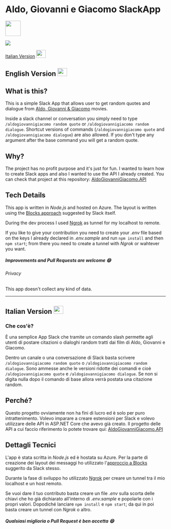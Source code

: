 # Aldo, Giovanni e Giacomo SlackApp 
<a href="https://slack.com/oauth/authorize?client_id=744917847047.745107739717&scope=commands"><img src="https://www.eletype.com/wp-content/uploads/Add-to-Slack-Button@2x.png" height="48"></a>

![](https://media.giphy.com/media/Rl5QI9hgpOYGEZNIay/giphy.gif)

[Italian Version](#italian-version-) <img src="https://emojipedia-us.s3.dualstack.us-west-1.amazonaws.com/thumbs/120/google/146/flag-for-italy_1f1ee-1f1f9.png" width="30" height="25">

## English Version <img src="https://emojipedia-us.s3.dualstack.us-west-1.amazonaws.com/thumbs/120/google/146/flag-for-united-kingdom_1f1ec-1f1e7.png" width="30" height="25">
## What is this?
This is a simple Slack App that allows user to get random quotes and dialogue from [Aldo, Giovanni & Giacomo](https://en.wikipedia.org/wiki/Aldo,_Giovanni_%26_Giacomo) movies.

Inside a slack channel or conversation you simply need to type ```/aldogiovannigiacomo random quote``` or ```/aldogiovannigiacomo random dialogue```. 
Shortcut versions of commands (```/aldogiovannigiacomo quote``` and ```/aldogiovannigiacomo dialogue```) are also allowed.
If you don't type any argument after the base command you will get a random quote.

## Why?
The project has no profit purpose and it's just for fun. I wanted to learn how to create Slack apps and also I wanted to use the API I already created. You can check that project at this repository: [AldoGiovanniGiacomo.API](https://github.com/giuseppebrb/AldoGiovanniGiacomo.API)

##  Tech Details
This app is written in *Node.js* and hosted on Azure.
The layout is written using the [Blocks approach](https://api.slack.com/block-kit) suggested by Slack itself.

During the dev process I used [Ngrok](https://ngrok.com) as tunnel for my localhost to remote.

If you like to give your contribution you need to create your *.env* file based on the keys I already declared in *.env.sample* and run ```npm install``` and then ```npm start```; from there you need to create a tunnel with *Ngrok* or wahtever you want.

##### Improvements and Pull Requests are welcome :smile:

###### Privacy
This app doesn't collect any kind of data.

---------------------------------------

## Italian Version <img src="https://emojipedia-us.s3.dualstack.us-west-1.amazonaws.com/thumbs/120/google/146/flag-for-italy_1f1ee-1f1f9.png" width="30" height="25">

### Che cos'è?
È una semplice App Slack che tramite un comando slash permette agli utenti di postare citazioni o dialoghi random tratti dai film di Aldo, Giovanni e Giacomo.

Dentro un canale o una conversazione di Slack basta scrivere ```/aldogiovannigiacomo random quote``` o ```/aldogiovannigiacomo random dialogue```.
Sono ammesse anche le versioni ridotte dei comandi e cioè ```/aldogiovannigiacomo quote``` e ```/aldogiovannigiacomo dialogue```. Se non si digita nulla dopo il comando di base allora verrà postata una citazione random.

## Perché?
Questo progetto ovviamente non ha fini di lucro ed è solo per puro intrattenimento. Volevo imparare a creare estensioni per Slack e volevo utilizzare delle API in ASP.NET Core che avevo già creato. Il progetto delle API a cui faccio riferimento lo potete trovare qui: [AldoGiovanniGiacomo.API](https://github.com/giuseppebrb/AldoGiovanniGiacomo.API)

## Dettagli Tecnici
L'app è stata scritta in *Node.js* ed è hostata su Azure.
Per la parte di creazione dei layout dei messaggi ho utilizzato l'[approccio a Blocks](https://api.slack.com/block-kit) suggerito da Slack stesso.

Durante la fase di sviluppo ho utilizzato [Ngrok](https://ngrok.com) per creare un tunnel tra il mio localhost e un host remoto.

Se vuoi dare il tuo contributo basta creare un file *.env* sulla scorta delle chiavi che ho già dichiarato all'interno di *.env.sample* e popolarle con i propri valori. Dopodiché lanciare ```npm install``` e ```npm start```; da qui in poi basta creare un tunnel con *Ngrok* o altro.
##### Qualsiasi miglioria o Pull Request è ben accetta :smile:
